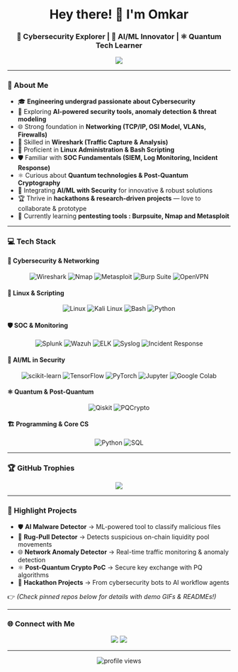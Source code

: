 <h1 align="center">Hey there! 👋 I'm Omkar</h1>
<h3 align="center">🔐 Cybersecurity Explorer | 🤖 AI/ML Innovator | ⚛️ Quantum Tech Learner</h3>

<p align="center">
  <img src="https://readme-typing-svg.herokuapp.com?font=Fira+Code&size=21&duration=3000&pause=1000&center=true&vCenter=true&width=520&lines=Passionate+about+Cybersecurity;AI+%2B+ML+for+Secure+Systems;Exploring+Quantum+Technologies;Always+Learning+%26+Building;❤️Hackathons+%26+Research+Projects"/>
</p>

---

### 🧠 About Me

- 🎓 **Engineering undergrad passionate about Cybersecurity**
- 🔐 Exploring **AI-powered security tools, anomaly detection & threat modeling**
- 🌐 Strong foundation in **Networking (TCP/IP, OSI Model, VLANs, Firewalls)**
- 📡 Skilled in **Wireshark (Traffic Capture & Analysis)**
- 🐧 Proficient in **Linux Administration & Bash Scripting**
- 🛡️ Familiar with **SOC Fundamentals (SIEM, Log Monitoring, Incident Response)**
- ⚛️ Curious about **Quantum technologies & Post-Quantum Cryptography**
- 🤖 Integrating **AI/ML with Security** for innovative & robust solutions
- 🏆 Thrive in **hackathons & research-driven projects** — love to collaborate & prototype
- 🌱 Currently learning **pentesting tools : Burpsuite, Nmap and Metasploit**

---

### 💻 Tech Stack

#### 🔐 Cybersecurity & Networking
<div align="center">

![Wireshark](https://img.shields.io/badge/Wireshark-1679A7?style=for-the-badge&logo=wireshark&logoColor=white)
![Nmap](https://img.shields.io/badge/Nmap-005C9C?style=for-the-badge&logo=nmap&logoColor=white)
![Metasploit](https://img.shields.io/badge/Metasploit-272822?style=for-the-badge&logo=metasploit&logoColor=blue)
![Burp Suite](https://img.shields.io/badge/Burp%20Suite-FF6633?style=for-the-badge&logo=burpsuite&logoColor=white)
![OpenVPN](https://img.shields.io/badge/OpenVPN-EA7E20?style=for-the-badge&logo=openvpn&logoColor=white)

</div>

#### 🐧 Linux & Scripting
<div align="center">

![Linux](https://img.shields.io/badge/Linux-FCC624?style=for-the-badge&logo=linux&logoColor=black)
![Kali Linux](https://img.shields.io/badge/Kali%20Linux-557C94?style=for-the-badge&logo=kalilinux&logoColor=white)
![Bash](https://img.shields.io/badge/Bash-4EAA25?style=for-the-badge&logo=gnubash&logoColor=white)
![Python](https://img.shields.io/badge/Python-3776AB?style=for-the-badge&logo=python&logoColor=white)

</div>

#### 🛡️ SOC & Monitoring
<div align="center">

![Splunk](https://img.shields.io/badge/Splunk-000000?style=for-the-badge&logo=splunk&logoColor=white)
![Wazuh](https://img.shields.io/badge/Wazuh-0061A5?style=for-the-badge)
![ELK](https://img.shields.io/badge/ELK-005571?style=for-the-badge&logo=elastic&logoColor=white)
![Syslog](https://img.shields.io/badge/Syslog-FFCC00?style=for-the-badge)
![Incident Response](https://img.shields.io/badge/Incident%20Response-CC0000?style=for-the-badge)

</div>

#### 🤖 AI/ML in Security
<div align="center">

![scikit-learn](https://img.shields.io/badge/scikit--learn-F7931E?style=for-the-badge&logo=scikit-learn&logoColor=white)
![TensorFlow](https://img.shields.io/badge/TensorFlow-FF6F00?style=for-the-badge&logo=tensorflow&logoColor=white)
![PyTorch](https://img.shields.io/badge/PyTorch-EE4C2C?style=for-the-badge&logo=pytorch&logoColor=white)
![Jupyter](https://img.shields.io/badge/Jupyter-F37626?style=for-the-badge&logo=jupyter&logoColor=white)
![Google Colab](https://img.shields.io/badge/Colab-F9AB00?style=for-the-badge&logo=googlecolab&logoColor=white)

</div>

#### ⚛️ Quantum & Post-Quantum
<div align="center">

![Qiskit](https://img.shields.io/badge/Qiskit-6929C4?style=for-the-badge&logo=qiskit&logoColor=white)
![PQCrypto](https://img.shields.io/badge/PQCrypto-FF5733?style=for-the-badge)

</div>


#### 🏗️ Programming & Core CS
<div align="center">

![Python](https://img.shields.io/badge/Python-3776AB?style=for-the-badge&logo=python&logoColor=white)
![SQL](https://img.shields.io/badge/SQL-336791?style=for-the-badge&logo=postgresql&logoColor=white)

</div>

---

### 🏆 GitHub Trophies

<p align="center">
  <img src="https://github-profile-trophy.vercel.app/?username=OmkarPutti&theme=radical&no-frame=true&row=1&margin-w=10&margin-h=10" />
</p>

---

### 🚀 Highlight Projects

- 🛡️ **AI Malware Detector** → ML-powered tool to classify malicious files  
- 💸 **Rug-Pull Detector** → Detects suspicious on-chain liquidity pool movements  
- 🌐 **Network Anomaly Detector** → Real-time traffic monitoring & anomaly detection  
- ⚛️ **Post-Quantum Crypto PoC** → Secure key exchange with PQ algorithms  
- 🔭 **Hackathon Projects** → From cybersecurity bots to AI workflow agents  

👉 *(Check pinned repos below for details with demo GIFs & READMEs!)*

---

### 🌐 Connect with Me

<p align="center">
  <a href="mailto:your-email@gmail.com"><img src="https://img.shields.io/badge/Gmail-D14836?style=for-the-badge&logo=gmail&logoColor=white"></a>
  <a href="https://www.linkedin.com/in/your-linkedin/"><img src="https://img.shields.io/badge/LinkedIn-0077B5?style=for-the-badge&logo=linkedin&logoColor=white"></a>
</p>

---

<p align="center">
  <img src="https://komarev.com/ghpvc/?username=OmkarPutti&label=Profile%20views&color=0e75b6&style=flat" alt="profile views"/>
</p>
